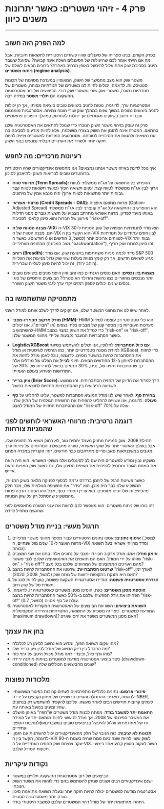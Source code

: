 # פרק 4 - זיהוי משטרים: כאשר יתרונות משנים כיוון

***

## למה הפרק הזה חשוב

בפרק הקודם, בנינו ספרייה של סיגנלים שהיו קשורים היסטורית לתשואות חיוביות. אבל מה אם הייתי אומר לכם שהיעילות של הסיגנלים האלה אינה קבועה? שסיגנל שעובד היטב בסביבת שוק אחת עלול להיכשל באופן מרהיב באחרת? ברוכים הבאים לעולם של **ניתוח משטרים (regime analysis)**.

משטר שוק הוא מצב מתמשך של השוק, המאופיין במערכת מסוימת של תכונות סטטיסטיות. לדוגמה, יכולים להיות לנו משטרים של תנודתיות גבוהה, משטרים של תנודתיות נמוכה, משטרי שוק שורי ומשטרי שוק דובי. הביצועים של רוב אסטרטגיות ההשקעה הם **תלויי משטר** במידה רבה.

אסטרטגיות ערך, לדוגמה, נוטות להניב ביצועים טובים ביציאה ממיתון, אך הן יכולות להניב ביצועים נמוכים במשך שנים במהלך שוק שורי מוטה צמיחה. אסטרטגיות מומנטום עובדות היטב בשווקים מגמתיים אך יכולות להתרסק במהלך היפוכים פתאומיים.

פרק זה עוסק בזיהוי משטר השוק הנוכחי כדי שנוכל להתאים את האסטרטגיה שלנו בהתאם. המטרה אינה לתזמן את השוק בצורה מושלמת, אלא להיות מודעים לסביבה בה אנו נמצאים ולהטות את הסיכויים לטובתנו. אסטרטגיה המודעת למשטרים צפויה להיות חזקה יותר ולשרוד את השינויים הבלתי נמנעים בנוף השוק.

## רעיונות מרכזיים: מה לחפש

איך נוכל לדעת באיזה משטר אנחנו נמצאים? אנו מחפשים אינדיקטורים שהיו היסטורית ברומטרים טובים לבריאות השוק ולתיאבון לסיכון.

- **מרווחי טווח (Term Spreads):** ההפרש בין התשואה על אג"ח ממשלתי לטווח ארוך לבין אג"ח ממשלתי לטווח קצר. עקום תשואה הפוך (כאשר תשואות לטווח קצר גבוהות יותר מתשואות לטווח ארוך) היה מנבא אמין של מיתונים.

- **מרווחי אשראי (Credit Spreads - OAS):** מרווח מתואם אופציה (Option-Adjusted Spread) הוא ההפרש בין התשואה על אג"ח קונצרני לבין אג"ח ממשלתי באותו מועד לפדיון. מרווח אשראי מתרחב מצביע על חששות גוברים מפני חדלות פירעון של חברות והוא סימן קלאסי לסביבת "risk-off".

- **מבנה הטווח של ה-VIX:** ה-VIX הוא מדד לתנודתיות הצפויה של שוק המניות ל-30 יום. מבנה הטווח של ה-VIX הוא הקשר בין ה-VIX לבין חוזים עתידיים על תנודתיות לטווחים ארוכים יותר (למשל, 3 חודשים או 6 חודשים). כאשר ה-VIX גבוה יותר מהחוזים העתידיים (מצב המכונה "backwardation"), זהו סימן למתח שוק חריף.

- **רוחב (Breadth):** מדד לכמה מניות משתתפות בתנועת שוק. אם מדד S&P 500 מגיע לשיאים חדשים, אך רק קומץ מניות בעלות שווי שוק גדול מניעות את העליות (רוחב ירוד), זה יכול להיות סימן לעלייה שברירית.

- **מגמות בין נכסים:** האם נכסים הגנתיים כמו זהב והין היפני מניבים ביצועים טובים יותר מנכסים מחזוריים כמו נחושת והדולר האוסטרלי? הביצועים היחסיים של סוגי נכסים שונים יכולים לספק רמזים יקרי ערך לגבי משטר השוק השורר.

## מתמטיקה שתשתמשו בה

לאחר שיש לנו את מחווני המשטר שלנו, אנו זקוקים לדרך לשלב אותם למודל רשמי.

- **מודל מרקוב חבוי דו-מצבי (HMM):** HMM הוא כלי סטטיסטי רב עוצמה למידול מערכות העוברות בין מספר קטן של מצבים בלתי נצפים (או "חבויים"). אנו יכולים להשתמש ב-HMM כדי למדל את השוק כמצוי במצב "risk-on" או "risk-off", כאשר הסתברויות המעבר נקבעות על ידי מחווני המשטר שלנו.

- **Logistic/XGBoost עם כיול הסתברות:** לחלופין, אנו יכולים להשתמש בסיווגי למידת מכונה סטנדרטיים יותר, כמו רגרסיה לוגיסטית או מודל XGBoost, כדי לחזות את ההסתברות להיות במשטר מסוים. לדוגמה, נוכל לאמן מודל לחזות את ההסתברות למיתון ב-12 החודשים הבאים. חיוני **לכייל** את הפלט של מודלים אלה כך שהסתברות חזויה של, נניח, 30% תתאים בפועל לתדירות של 30% של התרחשות האירוע בעולם האמיתי.

- **ציון ברייר (Brier Score):** דרך למדוד את הדיוק של תחזית הסתברותית. זהו ממוצע השגיאה הריבועית בין ההסתברויות החזויות לתוצאות בפועל.

- **בחירת סף:** לאחר שיש לנו מודל המוציא הסתברות למשטר, עלינו להחליט על **סף פעולה**. לדוגמה, אנו עשויים להחליט להפחית את החשיפה הגולמית של התיק שלנו אם ההסתברות החזויה של המודל למצב "risk-off" עולה על 70%.

## דוגמה נרטיבית: מרווחי האשראי לוחשים לפני שהמניות צורחות

תחילת 2008. שוק המניות מחזיק מעמד יחסית טוב, לא רחוק משיא כל הזמנים שלו. אבל בעולם האזוטרי יותר של שוקי האשראי, סערה מתבשלת. המרווחים על ניירות ערך מגובים במשכנתאות סאב-פריים מתרחבים כבר חודשים. זוהי הקנרית במכרה הפחם.

משקיע נבון ומודע למשטרים היה שם לב לסיגנלים אלה משוקי האשראי. הוא היה רואה את המתח הגובר ומתחיל להפחית את חשיפת הסיכון שלו, גם כאשר שוק המניות נראה אדיש.

כאשר פשיטת הרגל של ליהמן ברדרס גרמה לבסוף לפניקה מלאה בשוק המניות, המשקיע שלנו כבר היה מוכן. הוא "גידר" את החשיפה הגולמית שלו, מכר חלק מהפוזיציות שלו וגייס מזומנים. הוא עדיין הפסיד כסף, אבל הוא הפסיד הרבה פחות מהמשקיע שהסתכל רק על שוק המניות.

זהו כוחו של ניתוח משטרים. הוא מאפשר לכם לראות את ענני הסערה מתאספים לפני שהגשם מתחיל לרדת.

## תרגול מעשי: בניית מודל משטרים

1.  **איסוף נתונים:** אספו נתונים היסטוריים עבור מספר מחווני משטר מרכזיים (למשל, מרווח האוצר ל-10 שנים מול שנתיים, ה-VIX ומדד מרווחי אשראי בעל תשואה גבוהה).
2.  **אימון מודל:** אמנו מודל מרקוב חבוי דו-מצבי על נתונים אלה. בחנו את שני המצבים שזוהו על ידי המודל. האם הם תואמים את האינטואיציה שלכם לגבי משטר "risk-on" ו-"risk-off"? מהם הערכים הממוצעים של המחוונים שלכם בכל מצב?
3.  **שרטוט הסתברויות:** שרטטו את ההסתברות להיות במצב "risk-off" לאורך זמן. האם היא מזנקת בתקופות ידועות של מתח שוק (למשל, 2008, 2020)?
4.  **הגדרת אסטרטגיה פשוטה:** הגדירו אסטרטגיית השקעה פשוטה, כגון להיות לונג על תעודת סל של שוק רחב.
5.  **הוספת מסנן משטרים:** כעת, הוסיפו מסנן משטרים לאסטרטגיה זו. לדוגמה, הפחיתו את גודל הפוזיציה שלכם ב-50% כאשר ההסתברות להיות במצב "risk-off" עולה על סף מסוים (למשל, 0.7).
6.  **השוואת ביצועים:** השוו את הביצועים של האסטרטגיה המקורית לאסטרטגיה המודעת למשטרים. כיצד זה משפיע על התשואה, התנודתיות והירידה המקסימלית (maximum drawdown)? האם מסנן המשטרים משפר את יחס שארפ?

## בחן את עצמך

- מהו עקום תשואה הפוך, ומדוע הוא נחשב לסימן רע לכלכלה?
- מה ההבדל בין דיוק הסיווג של מודל לבין ציון ברייר שלו?
- מהו גרף כיול, וכיצד ייראה מודל מכויל היטב על גרף כזה?
- כיצד ביצועי אסטרטגיה מודעת למשטרים בניתוח מותנה ירידה (drawdown-conditioned) שונים מהביצועים הכוללים שלה?

## מלכודות נפוצות

- **פיגורי פרסום:** נתונים כלכליים מתפרסמים לעתים קרובות בפיגור משמעותי. לדוגמה, תאריכי ההתחלה והסיום הרשמיים של מיתון נקבעים על ידי ה-NBER, לעתים קרובות חודשים רבים לאחר מעשה. עליכם להקפיד להשתמש רק בנתונים שהיו זמינים בפועל באותה עת.
- **התאמת יתר למשבר בודד:** מפתה לבנות מודל משטרים ש"חוזה" באופן מושלם את המשבר הפיננסי של 2008. אך מודל זה עשוי להיות מותאם יתר על המידה לנסיבות הספציфиות של אותו אירוע ועלול להיכשל בביצועים טובים במשברים עתידיים.
- **תכונות לא יציבות:** כוח הניבוי של חלק מהאינדיקטורים יכול להשתנות עם הזמן. לדוגמה, הקשר בין ה-VIX לשוק עשוי להיות שונה כיום ממה שהיה בשנות ה-90 עקב צמיחת שוק החוזים העתידיים על ה-VIX. חשוב לעקוב באופן קבוע אחר ביצועי תכונות המודל שלכם.

## נקודות עיקריות

-   הביצועים של רוב אסטרטגיות ההשקעה תלויים במשטר.
-   ישנם אינדיקטורים רבים ושונים שניתן להשתמש בהם כדי לזהות את משטר השוק הנוכחי.
-   אסטרטגיה מודעת למשטרים יכולה להיות חזקה יותר ובעלת תשואה מתואמת סיכון טובה יותר מאסטרטגיה סטטית.
-   היזהרו מהתאמת יתר של מודל זיהוי המשטרים שלכם למשבר היסטורי בודד.
